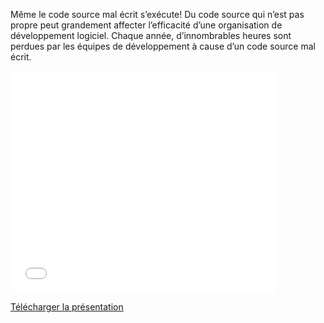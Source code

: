 Même le code source mal écrit s’exécute! Du code source qui n’est pas propre peut grandement affecter l’efficacité d’une organisation de développement 
logiciel. Chaque année, d’innombrables heures sont perdues par les équipes de développement à cause d’un code source mal écrit.

<div class="powerpoint">
	<iframe src="//www.slideshare.net/slideshow/embed_code/42572570" 
		width="425" height="355"
		frameborder="0" marginwidth="0" marginheight="0" scrolling="no"
		webkitallowfullscreen mozallowfullscreen allowfullscreen>
	</iframe>
</div>

<a class="download" href="/blog/clean-code/assets/clean-code.zip">Télécharger la présentation</a>
